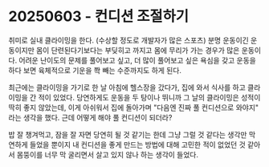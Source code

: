 # 20250603 - 컨디션 조절하기

취미로 실내 클라이밍을 한다. (수상할 정도로 개발자가 많은 스포츠)
분명 운동이긴 운동이지만 몸이 단련된다기보다는 부딪히고 까지고 몸에 무리가 가는 경우가 많은 운동이다.
어려운 난이도의 문제를 풀어보고 싶고, 더 많이 풀어보고 싶은 욕심을 갖고 운동을 하다 보면 육체적으로 기운을 쫙 빼는 수준까지도 하게 된다.

최근에는 클라이밍을 가기로 한 날 아침에 헬스장을 갔다가, 집에 와서 식사를 하고 클라이밍을 간 적이 있었다.
당연하게도 운동을 두 탕이나 뛰니까 그 날의 클라이밍은 성적이 딱히 좋지 않았는데, 이게 아쉬워서 집에 돌아가며
"다음엔 진짜 풀 컨디션으로 와야지" 라는 생각을 했다.
근데 어떻게 해야 풀 컨디션이 되더라?

밥 잘 챙겨먹고, 잠을 잘 자면 당연히 될 것 같기는 한데 그냥 그럴 것 같다는 생각만 막연하게 들었을 뿐이지
내 컨디션을 좋게 만드는 방법에 대해 고민한 적이 없었던 것 같아서
몸뚱이를 너무 막 굴리면서 살고 있지 않나 하는 생각이 들었다.
